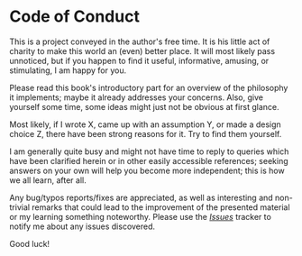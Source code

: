 Code of Conduct
===============

This is a project conveyed in the author's free time. It is his little
act of charity to make this world an (even) better place.
It will most likely pass unnoticed, but if you happen to find it useful,
informative, amusing, or stimulating, I am happy for you.

Please read this book's introductory part for an overview of the philosophy
it implements; maybe it already addresses your concerns. Also, give
yourself some time, some ideas might just not be obvious at first glance.

Most likely, if I wrote X, came up with an assumption Y, or made a design
choice Z, there have been strong reasons for it. Try to find them yourself.

I am generally quite busy and might not have time to reply to queries
which have been clarified herein or in other easily accessible references;
seeking answers on your own will help you become more independent;
this is how we all learn, after all.

Any bug/typos reports/fixes are appreciated, as well as interesting and
non-trivial remarks that could lead to the improvement of the presented
material or my learning something noteworthy. Please use the
[*Issues*](https://github.com/gagolews/datawranglingpy/issues)
tracker to notify me about any issues discovered.

Good luck!
